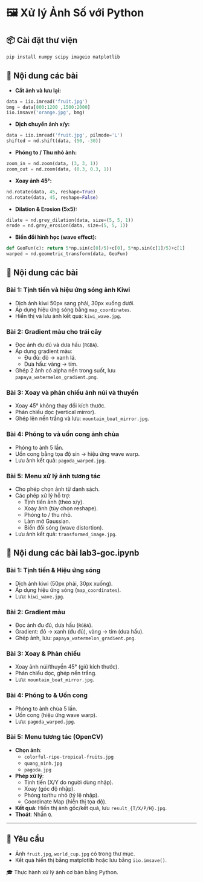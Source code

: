 
# 🖼️ Xử lý Ảnh Số với Python

## 📦 Cài đặt thư viện

```bash
pip install numpy scipy imageio matplotlib
```

## 📌 Nội dung các bài

- **Cắt ảnh và lưu lại:**
```python
data = iio.imread('fruit.jpg')
bmg = data[800:1200 ,1500:2000]
iio.imsave('orange.jpg', bmg)
```

- **Dịch chuyển ảnh x/y:**
```python
data = iio.imread('fruit.jpg', pilmode='L')
shifted = nd.shift(data, (50, -30))
```

- **Phóng to / Thu nhỏ ảnh:**
```python
zoom_in = nd.zoom(data, (3, 3, 1))
zoom_out = nd.zoom(data, (0.3, 0.3, 1))
```

- **Xoay ảnh 45°:**
```python
nd.rotate(data, 45, reshape=True)
nd.rotate(data, 45, reshape=False)
```

- **Dilation & Erosion (5x5):**
```python
dilate = nd.grey_dilation(data, size=(5, 5, 1))
erode = nd.grey_erosion(data, size=(5, 5, 1))
```

- **Biến đổi hình học (wave effect):**
```python
def GeoFun(c): return 5*np.sin(c[0]/5)+c[0], 5*np.sin(c[1]/5)+c[1]
warped = nd.geometric_transform(data, GeoFun)
```
## 📌 Nội dung các bài

### Bài 1: Tịnh tiến và hiệu ứng sóng ảnh Kiwi
- Dịch ảnh kiwi 50px sang phải, 30px xuống dưới.
- Áp dụng hiệu ứng sóng bằng `map_coordinates`.
- Hiển thị và lưu ảnh kết quả: `kiwi_wave.jpg`.

### Bài 2: Gradient màu cho trái cây
- Đọc ảnh đu đủ và dưa hấu (`RGBA`).
- Áp dụng gradient màu:
  - Đu đủ: đỏ → xanh lá.
  - Dưa hấu: vàng → tím.
- Ghép 2 ảnh có alpha nền trong suốt, lưu `papaya_watermelon_gradient.png`.

### Bài 3: Xoay và phản chiếu ảnh núi và thuyền
- Xoay 45° không thay đổi kích thước.
- Phản chiếu dọc (vertical mirror).
- Ghép lên nền trắng và lưu: `mountain_boat_mirror.jpg`.

### Bài 4: Phóng to và uốn cong ảnh chùa
- Phóng to ảnh 5 lần.
- Uốn cong bằng tọa độ sin → hiệu ứng wave warp.
- Lưu ảnh kết quả: `pagoda_warped.jpg`.

### Bài 5: Menu xử lý ảnh tương tác
- Cho phép chọn ảnh từ danh sách.
- Các phép xử lý hỗ trợ:
  - Tịnh tiến ảnh (theo x/y).
  - Xoay ảnh (tùy chọn reshape).
  - Phóng to / thu nhỏ.
  - Làm mờ Gaussian.
  - Biến đổi sóng (wave distortion).
- Lưu ảnh kết quả: `transformed_image.jpg`.

## 📌 Nội dung các bài lab3-goc.ipynb

### Bài 1: Tịnh tiến & Hiệu ứng sóng
- Dịch ảnh kiwi (50px phải, 30px xuống).
- Áp dụng hiệu ứng sóng (`map_coordinates`).
- Lưu: `kiwi_wave.jpg`.

### Bài 2: Gradient màu
- Đọc ảnh đu đủ, dưa hấu (`RGBA`).
- Gradient: đỏ → xanh (đu đủ), vàng → tím (dưa hấu).
- Ghép ảnh, lưu: `papaya_watermelon_gradient.png`.

### Bài 3: Xoay & Phản chiếu
- Xoay ảnh núi/thuyền 45° (giữ kích thước).
- Phản chiếu dọc, ghép nền trắng.
- Lưu: `mountain_boat_mirror.jpg`.

### Bài 4: Phóng to & Uốn cong
- Phóng to ảnh chùa 5 lần.
- Uốn cong (hiệu ứng wave warp).
- Lưu: `pagoda_warped.jpg`.

### Bài 5: Menu tương tác (OpenCV)
- **Chọn ảnh**:
  - `colorful-ripe-tropical-fruits.jpg`
  - `quang_ninh.jpg`
  - `pagoda.jpg`
- **Phép xử lý**:
  - Tịnh tiến (X/Y do người dùng nhập).
  - Xoay (góc độ nhập).
  - Phóng to/thu nhỏ (tỷ lệ nhập).
  - Coordinate Map (hiển thị tọa độ).
- **Kết quả**: Hiển thị ảnh gốc/kết quả, lưu `result_{T/X/P/H}.jpg`.
- **Thoát**: Nhấn `Q`.

---
## 🧪 Yêu cầu

- Ảnh `fruit.jpg`, `world_cup.jpg` có trong thư mục.
- Kết quả hiển thị bằng matplotlib hoặc lưu bằng `iio.imsave()`.

🎓 Thực hành xử lý ảnh cơ bản bằng Python.
